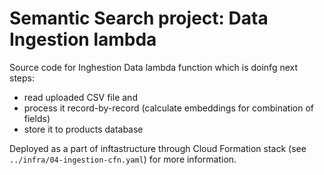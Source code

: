 # Semantic Search project: Data Ingestion lambda

Source code for Inghestion Data lambda function which is doinfg next steps:

- read uploaded CSV file and
- process it record-by-record (calculate embeddings for combination of fields)
- store it to products database

Deployed as a part of inftastructure through Cloud Formation stack (see `../infra/04-ingestion-cfn.yaml`) for more information.